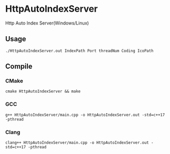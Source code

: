 # HttpAutoIndexServer
Http Auto Index Server(Windows/Linux)
## Usage
    ./HttpAutoIndexServer.out IndexPath Port threadNum Coding IcoPath
## Compile
### CMake
    cmake HttpAutoIndexServer && make
### GCC
    g++ HttpAutoIndexServer/main.cpp -o HttpAutoIndexServer.out -std=c++17 -pthread
### Clang
    clang++ HttpAutoIndexServer/main.cpp -o HttpAutoIndexServer.out -std=c++17 -pthread
